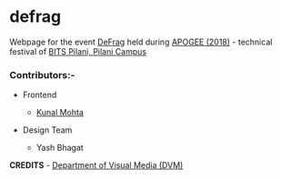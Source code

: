 # defrag

Webpage for the event [DeFrag](https://github.com/kunal-mohta/defrag) held during [APOGEE (2018)](https://bits-apogee.org/) - technical festival of [BITS Pilani, Pilani Campus](http://www.bits-pilani.ac.in/)

### Contributors:-
- Frontend
     - [Kunal Mohta](https://github.com/kunal-mohta/) 
     
- Design Team
     - Yash Bhagat
     
**CREDITS** - [Department of Visual Media (DVM)](https://github.com/dvm-bitspilani)
